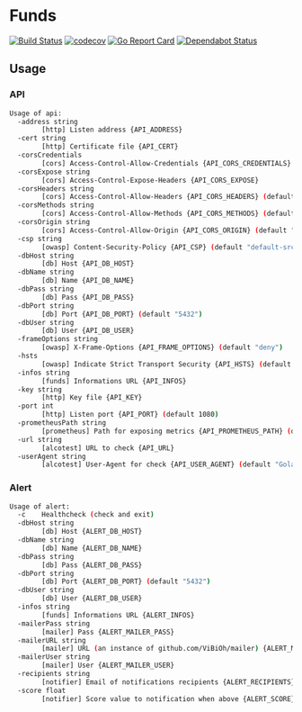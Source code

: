 # Funds

[![Build Status](https://travis-ci.org/ViBiOh/funds.svg?branch=master)](https://travis-ci.org/ViBiOh/funds)
[![codecov](https://codecov.io/gh/ViBiOh/funds/branch/master/graph/badge.svg)](https://codecov.io/gh/ViBiOh/funds)
[![Go Report Card](https://goreportcard.com/badge/github.com/ViBiOh/funds)](https://goreportcard.com/report/github.com/ViBiOh/funds)
[![Dependabot Status](https://api.dependabot.com/badges/status?host=github&repo=ViBiOh/funds)](https://dependabot.com)

## Usage

### API

```bash
Usage of api:
  -address string
        [http] Listen address {API_ADDRESS}
  -cert string
        [http] Certificate file {API_CERT}
  -corsCredentials
        [cors] Access-Control-Allow-Credentials {API_CORS_CREDENTIALS}
  -corsExpose string
        [cors] Access-Control-Expose-Headers {API_CORS_EXPOSE}
  -corsHeaders string
        [cors] Access-Control-Allow-Headers {API_CORS_HEADERS} (default "Content-Type")
  -corsMethods string
        [cors] Access-Control-Allow-Methods {API_CORS_METHODS} (default "GET")
  -corsOrigin string
        [cors] Access-Control-Allow-Origin {API_CORS_ORIGIN} (default "*")
  -csp string
        [owasp] Content-Security-Policy {API_CSP} (default "default-src 'self'; base-uri 'self'")
  -dbHost string
        [db] Host {API_DB_HOST}
  -dbName string
        [db] Name {API_DB_NAME}
  -dbPass string
        [db] Pass {API_DB_PASS}
  -dbPort string
        [db] Port {API_DB_PORT} (default "5432")
  -dbUser string
        [db] User {API_DB_USER}
  -frameOptions string
        [owasp] X-Frame-Options {API_FRAME_OPTIONS} (default "deny")
  -hsts
        [owasp] Indicate Strict Transport Security {API_HSTS} (default true)
  -infos string
        [funds] Informations URL {API_INFOS}
  -key string
        [http] Key file {API_KEY}
  -port int
        [http] Listen port {API_PORT} (default 1080)
  -prometheusPath string
        [prometheus] Path for exposing metrics {API_PROMETHEUS_PATH} (default "/metrics")
  -url string
        [alcotest] URL to check {API_URL}
  -userAgent string
        [alcotest] User-Agent for check {API_USER_AGENT} (default "Golang alcotest")
```

### Alert

```bash
Usage of alert:
  -c    Healthcheck (check and exit)
  -dbHost string
        [db] Host {ALERT_DB_HOST}
  -dbName string
        [db] Name {ALERT_DB_NAME}
  -dbPass string
        [db] Pass {ALERT_DB_PASS}
  -dbPort string
        [db] Port {ALERT_DB_PORT} (default "5432")
  -dbUser string
        [db] User {ALERT_DB_USER}
  -infos string
        [funds] Informations URL {ALERT_INFOS}
  -mailerPass string
        [mailer] Pass {ALERT_MAILER_PASS}
  -mailerURL string
        [mailer] URL (an instance of github.com/ViBiOh/mailer) {ALERT_MAILER_URL}
  -mailerUser string
        [mailer] User {ALERT_MAILER_USER}
  -recipients string
        [notifier] Email of notifications recipients {ALERT_RECIPIENTS}
  -score float
        [notifier] Score value to notification when above {ALERT_SCORE} (default 25)
```
